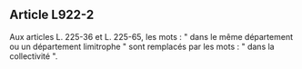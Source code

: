 Article L922-2
----
Aux articles L. 225-36 et L. 225-65, les mots : " dans le même département ou un
département limitrophe " sont remplacés par les mots : " dans la collectivité ".
